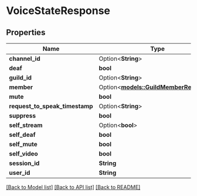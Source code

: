 # VoiceStateResponse

## Properties

Name | Type | Description | Notes
------------ | ------------- | ------------- | -------------
**channel_id** | Option<**String**> |  | [optional]
**deaf** | **bool** |  | 
**guild_id** | Option<**String**> |  | [optional]
**member** | Option<[**models::GuildMemberResponse**](GuildMemberResponse.md)> |  | [optional]
**mute** | **bool** |  | 
**request_to_speak_timestamp** | Option<**String**> |  | [optional]
**suppress** | **bool** |  | 
**self_stream** | Option<**bool**> |  | [optional]
**self_deaf** | **bool** |  | 
**self_mute** | **bool** |  | 
**self_video** | **bool** |  | 
**session_id** | **String** |  | 
**user_id** | **String** |  | 

[[Back to Model list]](../README.md#documentation-for-models) [[Back to API list]](../README.md#documentation-for-api-endpoints) [[Back to README]](../README.md)


